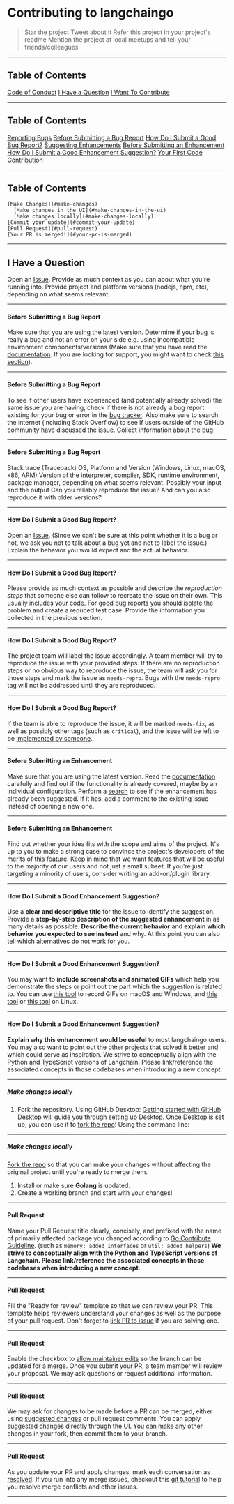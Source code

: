 # Contributing to langchaingo
> Star the project
> Tweet about it
> Refer this project in your project's readme
> Mention the project at local meetups and tell your friends/colleagues

---

## Table of Contents
[Code of Conduct](#code-of-conduct)
[I Have a Question](#i-have-a-question)
[I Want To Contribute](#i-want-to-contribute)

---

## Table of Contents
  [Reporting Bugs](#reporting-bugs)
    [Before Submitting a Bug Report](#before-submitting-a-bug-report)
    [How Do I Submit a Good Bug Report?](#how-do-i-submit-a-good-bug-report)
  [Suggesting Enhancements](#suggesting-enhancements)
    [Before Submitting an Enhancement](#before-submitting-an-enhancement)
    [How Do I Submit a Good Enhancement Suggestion?](#how-do-i-submit-a-good-enhancement-suggestion)
  [Your First Code Contribution](#your-first-code-contribution)

---

## Table of Contents
    [Make Changes](#make-changes)
      [Make changes in the UI](#make-changes-in-the-ui)
      [Make changes locally](#make-changes-locally)
    [Commit your update](#commit-your-update)
    [Pull Request](#pull-request)
    [Your PR is merged!](#your-pr-is-merged)

---

## I Have a Question
Open an [Issue](https://github.com/tmc/langchaingo/issues/new).
Provide as much context as you can about what you're running into.
Provide project and platform versions (nodejs, npm, etc), depending on what seems relevant.

---

#### Before Submitting a Bug Report
Make sure that you are using the latest version.
Determine if your bug is really a bug and not an error on your side e.g. using incompatible environment
components/versions (Make sure that you have read the [documentation](https://pkg.go.dev/github.com/tmc/langchaingo).
If you are looking for support, you might want to check [this section](#i-have-a-question)).

---

#### Before Submitting a Bug Report
To see if other users have experienced (and potentially already solved) the same issue you are having, check if there
is not already a bug report existing for your bug or error in
the [bug tracker](https://github.com/tmc/langchaingo/issues?q=label%3Abug).
Also make sure to search the internet (including Stack Overflow) to see if users outside of the GitHub community have
discussed the issue.
Collect information about the bug:

---

#### Before Submitting a Bug Report
  Stack trace (Traceback)
  OS, Platform and Version (Windows, Linux, macOS, x86, ARM)
  Version of the interpreter, compiler, SDK, runtime environment, package manager, depending on what seems relevant.
  Possibly your input and the output
  Can you reliably reproduce the issue? And can you also reproduce it with older versions?

---

#### How Do I Submit a Good Bug Report?
Open an [Issue](https://github.com/tmc/langchaingo/issues/new). (Since we can't be sure at this point whether it is a
bug or not, we ask you not to talk about a bug yet and not to label the issue.)
Explain the behavior you would expect and the actual behavior.

---

#### How Do I Submit a Good Bug Report?
Please provide as much context as possible and describe the *reproduction steps* that someone else can follow to
recreate the issue on their own. This usually includes your code. For good bug reports you should isolate the problem
and create a reduced test case.
Provide the information you collected in the previous section.

---

#### How Do I Submit a Good Bug Report?
The project team will label the issue accordingly.
A team member will try to reproduce the issue with your provided steps. If there are no reproduction steps or no
obvious way to reproduce the issue, the team will ask you for those steps and mark the issue as `needs-repro`. Bugs
with the `needs-repro` tag will not be addressed until they are reproduced.

---

#### How Do I Submit a Good Bug Report?
If the team is able to reproduce the issue, it will be marked `needs-fix`, as well as possibly other tags (such
as `critical`), and the issue will be left to be [implemented by someone](#your-first-code-contribution).

---

#### Before Submitting an Enhancement
Make sure that you are using the latest version.
Read the [documentation](https://pkg.go.dev/github.com/tmc/langchaingo) carefully and find out if the functionality is
already covered, maybe by an individual configuration.
Perform a [search](https://github.com/tmc/langchaingo/issues) to see if the enhancement has already been suggested. If
it has, add a comment to the existing issue instead of opening a new one.

---

#### Before Submitting an Enhancement
Find out whether your idea fits with the scope and aims of the project. It's up to you to make a strong case to
convince the project's developers of the merits of this feature. Keep in mind that we want features that will be
useful to the majority of our users and not just a small subset. If you're just targeting a minority of users,
consider writing an add-on/plugin library.

---

#### How Do I Submit a Good Enhancement Suggestion?
Use a **clear and descriptive title** for the issue to identify the suggestion.
Provide a **step-by-step description of the suggested enhancement** in as many details as possible.
**Describe the current behavior** and **explain which behavior you expected to see instead** and why. At this point
you can also tell which alternatives do not work for you.

---

#### How Do I Submit a Good Enhancement Suggestion?
You may want to **include screenshots and animated GIFs** which help you demonstrate the steps or point out the part
which the suggestion is related to. You can use [this tool](https://www.cockos.com/licecap/) to record GIFs on macOS
and Windows, and [this tool](https://github.com/colinkeenan/silentcast)
or [this tool](https://github.com/GNOME/byzanz) on
Linux. <!-- this should only be included if the project has a GUI -->

---

#### How Do I Submit a Good Enhancement Suggestion?
**Explain why this enhancement would be useful** to most langchaingo users. You may also want to point out the other
projects that solved it better and which could serve as inspiration.
We strive to conceptually align with the Python and TypeScript versions of Langchain. Please link/reference the
associated concepts in those codebases when introducing a new concept.

---

##### Make changes locally
1. Fork the repository.
Using GitHub Desktop:
  [Getting started with GitHub Desktop](https://docs.github.com/en/desktop/installing-and-configuring-github-desktop/getting-started-with-github-desktop)
  will guide you through setting up Desktop.
  Once Desktop is set up, you can use it
  to [fork the repo](https://docs.github.com/en/desktop/contributing-and-collaborating-using-github-desktop/cloning-and-forking-repositories-from-github-desktop)!
Using the command line:

---

##### Make changes locally
  [Fork the repo](https://docs.github.com/en/github/getting-started-with-github/fork-a-repo#fork-an-example-repository)
  so that you can make your changes without affecting the original project until you're ready to merge them.
1. Install or make sure **Golang** is updated.
2. Create a working branch and start with your changes!

---

#### Pull Request
Name your Pull Request title clearly, concisely, and prefixed with the name of primarily affected package you changed
according to [Go Contribute Guideline](https://go.dev/doc/contribute#commit_messages). (such
as `memory: added interfaces` or `util: added helpers`)
**We strive to conceptually align with the Python and TypeScript versions of Langchain. Please link/reference the
associated concepts in those codebases when introducing a new concept.**

---

#### Pull Request
Fill the "Ready for review" template so that we can review your PR. This template helps reviewers understand your
changes as well as the purpose of your pull request.
Don't forget
to [link PR to issue](https://docs.github.com/en/issues/tracking-your-work-with-issues/linking-a-pull-request-to-an-issue)
if you are solving one.

---

#### Pull Request
Enable the checkbox
to [allow maintainer edits](https://docs.github.com/en/github/collaborating-with-issues-and-pull-requests/allowing-changes-to-a-pull-request-branch-created-from-a-fork)
so the branch can be updated for a merge.
Once you submit your PR, a team member will review your proposal. We may ask questions or request additional
information.

---

#### Pull Request
We may ask for changes to be made before a PR can be merged, either
using [suggested changes](https://docs.github.com/en/github/collaborating-with-issues-and-pull-requests/incorporating-feedback-in-your-pull-request)
or pull request comments. You can apply suggested changes directly through the UI. You can make any other changes in
your fork, then commit them to your branch.

---

#### Pull Request
As you update your PR and apply changes, mark each conversation
as [resolved](https://docs.github.com/en/github/collaborating-with-issues-and-pull-requests/commenting-on-a-pull-request#resolving-conversations).
If you run into any merge issues, checkout this [git tutorial](https://github.com/skills/resolve-merge-conflicts) to
help you resolve merge conflicts and other issues.

---

